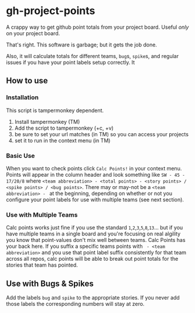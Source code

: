 # gh-project-points
A crappy way to get github point totals from your project board. Useful _only_ on your project board.

That's right. This software is garbage; but it gets the job done.

Also, it will calculate totals for different teams, `bug`s, `spike`s, and regular issues if you have your point labels setup correctly. It

## How to use

### Installation
This script is tampermonkey dependent. 
1. Install tampermonkey (TM)
1. Add the script to tampermonkey (<ctrl>+c, <ctrl>+v)
1. be sure to set your url matches (in TM)  so you can access your projects
1. set it to run in the context menu (in TM)
  
### Basic Use
When you want to check points click `Calc Points!` in your context menu. Points will appear in the column header and look something like `SW - 45 - 17/20/8` where `<team abbreviation> - <total points> - <story points> / <spike points> / <bug points>`. There may or may-not be a `<team abbreviation> - ` at the beginning, depending on whether or not you configure your point labels for use with multiple teams (see next section).

### Use with Multiple Teams
Calc points works just fine if you use the standard `1`,`2`,`3`,`5`,`8`,`13`... but if you have multiple teams in a single board and you're focusing on real algility you know that point-values don't mix well between teams. Calc Points has your back here. If you suffix a specific teams points with ` - <team abbreviation>` and you use that point label suffix consistently for that team across all repos, calc points will be able to break out point totals for the stories that team has pointed.

## Use with Bugs & Spikes 
Add the labels `bug` and `spike` to the appropriate stories. If you never add those labels the corresponding numbers will stay at zero.
